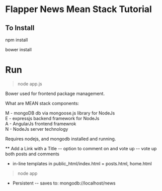 Flapper News Mean Stack Tutorial
=================== 

## To Install
npm install

bower install

# Run
> node app.js

Bower used for frontend package management.

What are MEAN stack components:

M - mongoDB db via mongoose.js library for NodeJs <br>
E - expressjs backend framework for NodeJs <br>
A - AngularJs frontend framewrok <br>
N - NodeJs server technology <br>

Requires nodejs, and mongodb installed and running.

** Add a Link with a Title
-- option to comment on and vote up 
-- vote up both posts and comments
* in-line templates in public_html/index.html  =  posts.html, home.html

> node app

* Persistent
-- saves to: mongodb://localhost/news


